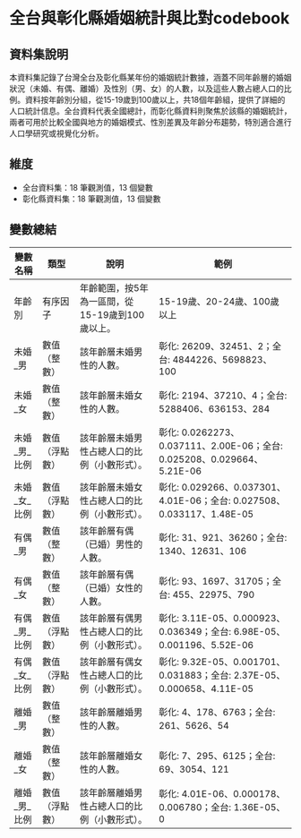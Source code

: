 # 全台與彰化縣婚姻統計與比對codebook

## 資料集說明

本資料集記錄了台灣全台及彰化縣某年份的婚姻統計數據，涵蓋不同年齡層的婚姻狀況（未婚、有偶、離婚）及性別（男、女）的人數，以及這些人數占總人口的比例。資料按年齡別分組，從15-19歲到100歲以上，共18個年齡組，提供了詳細的人口統計信息。全台資料代表全國總計，而彰化縣資料則聚焦於該縣的婚姻統計，兩者可用於比較全國與地方的婚姻模式、性別差異及年齡分布趨勢，特別適合進行人口學研究或視覺化分析。

## 維度

- 全台資料集：18 筆觀測值，13 個變數
- 彰化縣資料集：18 筆觀測值，13 個變數

## 變數總結

| 變數名稱       | 類型           | 說明                                                                 | 範例                              |
|----------------|----------------|----------------------------------------------------------------------|-----------------------------------|
| 年齡別         | 有序因子       | 年齡範圍，按5年為一區間，從15-19歲到100歲以上。                     | 15-19歲、20-24歲、100歲以上       |
| 未婚_男        | 數值（整數）   | 該年齡層未婚男性的人數。                                             | 彰化: 26209、32451、2；全台: 4844226、5698823、100 |
| 未婚_女        | 數值（整數）   | 該年齡層未婚女性的人數。                                             | 彰化: 2194、37210、4；全台: 5288406、636153、284   |
| 未婚_男_比例   | 數值（浮點數） | 該年齡層未婚男性占總人口的比例（小數形式）。                         | 彰化: 0.0262273、0.037111、2.00E-06；全台: 0.025208、0.029664、5.21E-06 |
| 未婚_女_比例   | 數值（浮點數） | 該年齡層未婚女性占總人口的比例（小數形式）。                         | 彰化: 0.029266、0.037301、4.01E-06；全台: 0.027508、0.033117、1.48E-05 |
| 有偶_男        | 數值（整數）   | 該年齡層有偶（已婚）男性的人數。                                     | 彰化: 31、921、36260；全台: 1340、12631、106       |
| 有偶_女        | 數值（整數）   | 該年齡層有偶（已婚）女性的人數。                                     | 彰化: 93、1697、31705；全台: 455、22975、790       |
| 有偶_男_比例   | 數值（浮點數） | 該年齡層有偶男性占總人口的比例（小數形式）。                         | 彰化: 3.11E-05、0.000923、0.036349；全台: 6.98E-05、0.001196、5.52E-06 |
| 有偶_女_比例   | 數值（浮點數） | 該年齡層有偶女性占總人口的比例（小數形式）。                         | 彰化: 9.32E-05、0.001701、0.031883；全台: 2.37E-05、0.000658、4.11E-05 |
| 離婚_男        | 數值（整數）   | 該年齡層離婚男性的人數。                                             | 彰化: 4、178、6763；全台: 261、5626、54            |
| 離婚_女        | 數值（整數）   | 該年齡層離婚女性的人數。                                             | 彰化: 7、295、6125；全台: 69、3054、121            |
| 離婚_男_比例   | 數值（浮點數） | 該年齡層離婚男性占總人口的比例（小數形式）。                         | 彰化: 4.01E-06、0.000178、0.006780；全台: 1.36E-05、0
